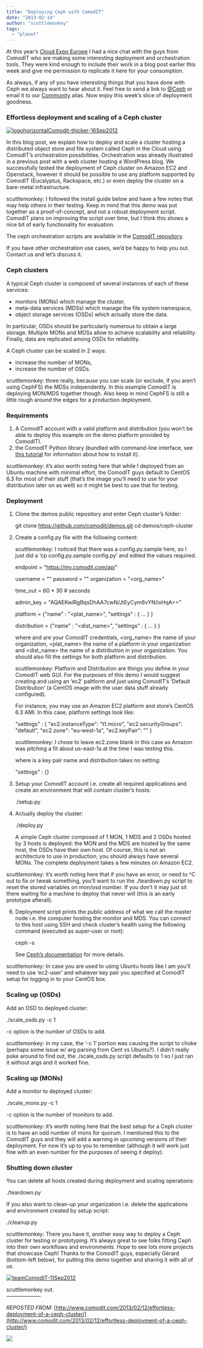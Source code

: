 ```yaml
---
title: "Deploying Ceph with ComodIT"
date: "2013-02-14"
author: "scuttlemonkey"
tags: 
  - "planet"
---
```


At this year’s [Cloud Expo Europe](http://www.cloudexpoeurope.com/) I had a nice chat with the guys from ComodIT who are making some interesting deployment and orchestration tools. They were kind enough to include their work in a blog post earlier this week and give me permission to replicate it here for your consumption.

As always, if any of you have interesting things that you have done with Ceph we always want to hear about it. Feel free to send a link to [@Ceph](http://twitter.com/ceph) or email it to our [Community](mailto:community@inktank.com) alias. Now enjoy this week’s slice of deployment goodness.  

### Effortless deployment and scaling of a Ceph cluster

[![](images/logohorizontalComodit-thicker-16Sep2012-300x80.png "logohorizontalComodit-thicker-16Sep2012")](http://www.comodit.com/)

In this blog post, we explain how to deploy and scale a cluster hosting a distributed object store and file system called Ceph in the Cloud using ComodIT’s orchestration possibilities. Orchestration was already illustrated in a previous post with a web cluster hosting a WordPress blog. We successfully tested the deployment of Ceph cluster on Amazon EC2 and Openstack, however it should be possible to use any platform supported by ComodIT (Eucalyptus, Rackspace, etc.) or even deploy the cluster on a bare-metal infrastructure.

scuttlemonkey: I followed the install guide below and have a few notes that may help others in their testing. Keep in mind that this demo was put together as a proof-of-concept, and not a robust deployment script. ComodIT plans on improving the script over time, but I think this shows a nice bit of early functionality for evaluation.

The ceph orchestration scripts are available in the [ComodIT repository](https://github.com/comodit).

If you have other orchestration use cases, we’d be happy to help you out. Contact us and let’s discuss it.

### Ceph clusters

A typical Ceph cluster is composed of several instances of each of these services:

- monitors (MONs) which manage the cluster,
- meta-data services (MDSs) which manage the file system namespace,
- object storage services (OSDs) which actually store the data.

In particular, OSDs should be particularly numerous to obtain a large storage. Multiple MONs and MDSs allow to achieve scalability and reliability. Finally, data are replicated among OSDs for reliability.

A Ceph cluster can be scaled in 2 ways:

- increase the number of MONs,
- increase the number of OSDs.

scuttlemonkey: three really, because you can scale (or exclude, if you aren’t using CephFS) the MDSs independently. In this example ComodIT is deploying MON/MDS together though. Also keep in mind CephFS is still a little rough around the edges for a production deployment.

### Requirements

1. A ComodIT account with a valid platform and distribution (you won’t be able to deploy this example on the demo platform provided by ComodIT).
2. the ComodIT Python library (bundled with command-line interface, see [this tutorial](http://www.comodit.com/resources/tutorials/cli.html) for information about how to install it).

scuttlemonkey: it’s also worth noting here that while I deployed from an Ubuntu machine with minimal effort, the ComodIT guys default to CentOS 6.3 for most of their stuff (that’s the image you’ll need to use for your distribution later on as well) so it might be best to use that for testing.

### Deployment

1. Clone the demos public repository and enter Ceph cluster’s folder:
    
     git clone https://github.com/comodit/demos.git
     cd demos/ceph-cluster
    
2. Create a config.py file with the following content:
    
    scuttlemonkey: I noticed that there was a config.py.sample here, so I just did a ‘cp config.py.sample config.py’ and edited the values required.
    
     endpoint = "https://my.comodit.com/api"
    
     username = "<user>"
     password = "<password>"
     organization = "<org\_name>"
    
     time\_out = 60 \* 30  # seconds
    
     admin\_key = "AQAEKwlRgBqsDhAA7cwN/JtEyCym6vYN/ixHqA=="
    
     platform = {"name" : "<plat\_name>",
                 "settings" : { ... }
                }
    
     distribution = {"name" : "<dist\_name>",
                     "settings" : { ... }
                    }
    
    where <user> and <password> are your ComodIT credentials, <org\_name> the name of your organization, <plat\_name> the name of a platform in your organization and <dist\_name> the name of a distribution in your organization. You should also fill the settings for both platform and distribution.
    
    scuttlemonkey: Platform and Distribution are things you define in your ComodIT web GUI. For the purposes of this demo I would suggest creating and using an ‘ec2′ paltform and just using ComodIT’s ‘Default Distribution’ (a CentOS image with the user data stuff already configured).
    
    For instance, you may use an Amazon EC2 platform and store’s CentOS 6.3 AMI. In this case, platform settings look like:
    
     "settings" : {
                  "ec2.instanceType": "t1.micro",
                  "ec2.securityGroups": "default",
                  "ec2.zone": "eu-west-1a",
                  "ec2.keyPair": "<key name>"
                  }
    
    scuttlemonkey: I chose to leave ec2.zone blank in this case as Amazon was pitching a fit about us-east-1a at the time I was testing this.
    
    where <key name> is a key pair name and distribution takes no setting:
    
     "settings" : {}
    
3. Setup your ComodIT account i.e. create all required applications and create an environment that will contain cluster’s hosts:
    
    ./setup.py
    
4. Actually deploy the cluster:
    
    ./deploy.py
    
    A simple Ceph cluster composed of 1 MON, 1 MDS and 2 OSDs hosted by 3 hosts is deployed: the MON and the MDS are hosted by the same host, the OSDs have their own host. Of course, this is not an architecture to use in production, you should always have several MONs. The complete deployment takes a few minutes on Amazon EC2.
    

scuttlemonkey: it’s worth noting here that if you have an error, or need to ^C out to fix or tweak something, you’ll want to run the ./teardown.py script to reset the stored variables on mon/osd number. If you don’t it may just sit there waiting for a machine to deploy that never will (this is an early prototype afterall).

6. Deployment script prints the public address of what we call the master node i.e. the computer hosting the monitor and MDS. You can connect to this host using SSH and check cluster’s health using the following command (executed as super-user or root):
    
    ceph -s
    
    See [Ceph’s documentation](http://ceph.com/docs/master/rados/operations/monitoring/#checking-a-cluster-s-status) for more details.
    

scuttlemonkey: In case you are used to using Ubuntu hosts like I am you’ll need to use ‘ec2-user’ and whatever key pair you specified at ComodIT setup for logging in to your CentOS box.

### Scaling up (OSDs)

Add an OSD to deployed cluster:

./scale\_osds.py -c 1

\-c option is the number of OSDs to add.

scuttlemonkey: in my case, the ‘-c 1′ portion was causing the script to choke (perhaps some issue w/ arg parsing from Cent vs Ubuntu?). I didn’t really poke around to find out, the ./scale\_osds.py script defaults to 1 so I just ran it without args and it worked fine.

### Scaling up (MONs)

Add a monitor to deployed cluster:

./scale\_mons.py -c 1

\-c option is the number of monitors to add.

scuttlemonkey: it’s worth noting here that the best setup for a Ceph cluster is to have an odd number of mons for quorum. I mentioned this to the ComodIT guys and they will add a warning in upcoming versions of their deployment. For now it’s up to you to remember (although it will work just fine with an even number for the purposes of seeing it deploy).

### Shutting down cluster

You can delete all hosts created during deployment and scaling operations:

./teardown.py

If you also want to clean-up your organization i.e. delete the applications and environment created by setup script:

./cleanup.py

scuttlemonkey: There you have it, another easy way to deploy a Ceph cluster for testing or prototyping. It’s always great to see folks fitting Ceph into their own workflows and environments. Hope to see lots more projects that showcase Ceph! Thanks to the ComodIT guys, especially Gérard (bottom-left below), for putting this demo together and sharing it with all of us.

[![](images/teamComodIT-11Sep2012-292x220.png "teamComodIT-11Sep2012")](http://ceph.com/wp-content/uploads/2013/02/teamComodIT-11Sep2012.png)

scuttlemonkey out.  
——————–

_REPOSTED FROM:_ [http://www.comodit.com/2013/02/12/effortless-deployment-of-a-ceph-cluster/](http://www.comodit.com/2013/02/12/effortless-deployment-of-a-ceph-cluster/)

![](http://track.hubspot.com/__ptq.gif?a=268973&k=14&bu=http://ceph.com&r=http://ceph.com/community/deploying-ceph-with-comodit/&bvt=rss&p=wordpress)
